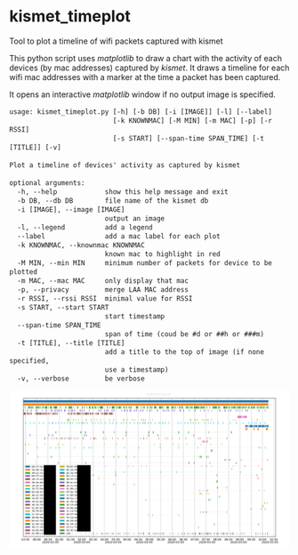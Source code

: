 # kismet_timeplot
Tool to plot a timeline of wifi packets captured with kismet

This python script uses *matplotlib* to draw a chart with the activity of each devices (by mac addresses) captured by *kismet*. It draws a timeline for each wifi mac addresses with a marker at the time a packet has been captured.

It opens an interactive *matplotlib* window if no output image is specified.

    usage: kismet_timeplot.py [-h] [-b DB] [-i [IMAGE]] [-l] [--label]
                              [-k KNOWNMAC] [-M MIN] [-m MAC] [-p] [-r RSSI]
                              [-s START] [--span-time SPAN_TIME] [-t [TITLE]] [-v]
    
    Plot a timeline of devices' activity as captured by kismet
    
    optional arguments:
      -h, --help            show this help message and exit
      -b DB, --db DB        file name of the kismet db
      -i [IMAGE], --image [IMAGE]
                            output an image
      -l, --legend          add a legend
      --label               add a mac label for each plot
      -k KNOWNMAC, --knownmac KNOWNMAC
                            known mac to highlight in red
      -M MIN, --min MIN     minimum number of packets for device to be plotted
      -m MAC, --mac MAC     only display that mac
      -p, --privacy         merge LAA MAC address
      -r RSSI, --rssi RSSI  minimal value for RSSI
      -s START, --start START
                            start timestamp
      --span-time SPAN_TIME
                            span of time (coud be #d or ##h or ###m)
      -t [TITLE], --title [TITLE]
                            add a title to the top of image (if none specified,
                            use a timestamp)
      -v, --verbose         be verbose

![Image of chart plotted with kismet_timeplot.py](plot.png)
